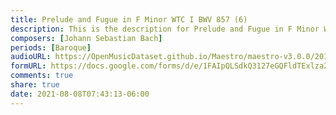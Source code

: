```yaml
---
title: Prelude and Fugue in F Minor WTC I BWV 857 (6)
description: This is the description for Prelude and Fugue in F Minor WTC I BWV 857 by Johann Sebastian Bach
composers: [Johann Sebastian Bach]
periods: [Baroque]
audioURL: https://OpenMusicDataset.github.io/Maestro/maestro-v3.0.0/2017/MIDI-Unprocessed_048_PIANO048_MID--AUDIO-split_07-06-17_Piano-e_2-05_wav--1.midi
formURL: https://docs.google.com/forms/d/e/1FAIpQLSdkQ3127eGQFldTExlza2GIROBLB00onv91iKjnC2cmlAhMrQ/viewform
comments: true
share: true
date: 2021-08-08T07:43:13-06:00
---
```

